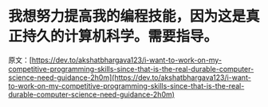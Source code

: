 # 我想努力提高我的编程技能，因为这是真正持久的计算机科学。需要指导。

原文：[https://dev.to/akshatbhargava123/i-want-to-work-on-my-competitive-programming-skills-since-that-is-the-real-durable-computer-science-need-guidance-2h0m](https://dev.to/akshatbhargava123/i-want-to-work-on-my-competitive-programming-skills-since-that-is-the-real-durable-computer-science-need-guidance-2h0m)